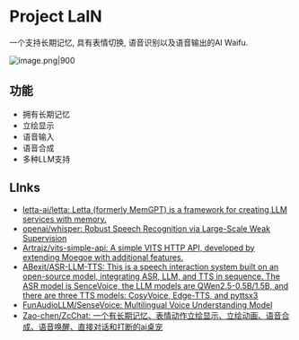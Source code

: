 # Project LaIN

一个支持长期记忆, 具有表情切换, 语音识别以及语音输出的AI Waifu.

![image.png|900](https://s2.loli.net/2025/01/10/bTomcAwVfGUj9se.png)

## 功能

- 拥有长期记忆
- 立绘显示
- 语音输入
- 语音合成
- 多种LLM支持

## LInks

- [letta-ai/letta: Letta (formerly MemGPT) is a framework for creating LLM services with memory.](https://github.com/letta-ai/letta)
- [openai/whisper: Robust Speech Recognition via Large-Scale Weak Supervision](https://github.com/openai/whisper)
- [Artrajz/vits-simple-api: A simple VITS HTTP API, developed by extending Moegoe with additional features.](https://github.com/Artrajz/vits-simple-api)
- [ABexit/ASR-LLM-TTS: This is a speech interaction system built on an open-source model, integrating ASR, LLM, and TTS in sequence. The ASR model is SenceVoice, the LLM models are QWen2.5-0.5B/1.5B, and there are three TTS models: CosyVoice, Edge-TTS, and pyttsx3](https://github.com/ABexit/ASR-LLM-TTS)
- [FunAudioLLM/SenseVoice: Multilingual Voice Understanding Model](https://github.com/FunAudioLLM/SenseVoice)
- [Zao-chen/ZcChat: 一个有长期记忆、表情动作立绘显示、立绘动画、语音合成、语音唤醒、直接对话和打断的ai桌宠](https://github.com/Zao-chen/ZcChat?tab=readme-ov-file)
